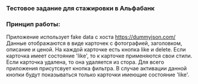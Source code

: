 ### Тестовое задание для стажировки в Альфабанк

### Принцип работы:
Приложение использует fake data с хоста https://dummyjson.com/
Данные отображаются в виде карточек с фотографией, заголовком, описание и ценой.
На каждой карточке есть кнопка like и delete.
Если карточка имеет состояние 'like', то к карточке применяются свои стили. Если карточка удалена, то она удаляется из стора.
Для всего приложения присутсвует кнопка фильтра. В случае активации данной кнопки будут показываться только карточки имеющие состояние 'like'.


